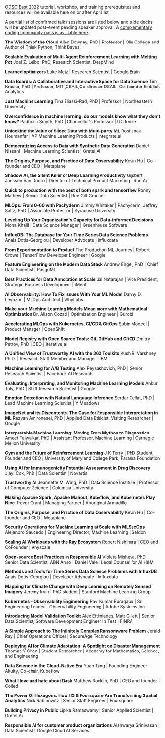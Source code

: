 [ODSC East 2022](https://odsc.com/boston) tutorial, workshop, and training prerequisites and resources will be available here on or after April 1st

A partial list of confirmed talks sessions are listed below and slide decks will be updated post-event pending speaker approval. A [complementary coding community pass is available here](https://hubs.li/Q016gQcs0). 

**The Wisdom of the Cloud**
Allen Downey, PhD | Professor | Olin College and Author of Think Python, Think Bayes,

**Scalable Evaluation of Multi-Agent Reinforcement Learning with Melting Pot**
Joel Z. Leibo, PhD, Research Scientist, DeepMind

**Learned optimizers**
Luke Metz | Research Scientist | Google Brain

**Data Boards: A Collaborative and Interactive Space for Data Science**
Tim Kraska, PhD | Professor, MIT ,CSAIL,Co-director DSAIL, Co-founder Einblick Analytics

**Just Machine Learning**
Tina Eliassi-Rad, PhD | Professor | Northeastern University

**Overconfidence in machine learning: do our models know what they don't know?**
Padhraic Smyth, PhD | Chancellor's Professor | UC Irvine

**Unlocking the Value of Siloed Data with Multi-party ML**
Roshanak Houmanfar | VP Machine Learning Products | Integrate.ai

**Democratizing Access to Data with Synthetic Data Generation**
Daniel Nissani | Machine Learning Scientist | Gretel.Ai

**The Origins, Purpose, and Practice of Data Observability**
Kevin Hu | Co-founder and CEO | Metaplane

**Shadow AI, the Silent Killer of Deep Learning Productivity**
Gijsbert Janssen Van Doorn | Director of Technical Product Marketing | Run:Ai

**Quick to production with the best of both spark and tensorflow**
Ronny Mathew | Senior Data Scientist | Rue Gilt Groupe

**MLOps: From 0-60 with Pachyderm**
Jimmy Whitaker | Pachyderm, Jeffrey Saltz, PhD | Associate Professor | Syracuse University

**Leveling Up Your Organization's Capacity for Data-informed Decisions**
Mona Khalil | Data Science Manager | Greenhouse Software

**InfluxDB: The Database for Your Time Series Data Science Problems**
Anais Dotis-Georgiou | Developer Advocate | Influxdata

**From Experimentation to Product**
The Production ML Journey | Robert Crowe | TensorFlow Developer Engineer | Google

**Feature Engineering on the Modern Data Stack**
Andrew Engel, PhD | Chief Data Scientist | RasgoML

**Best Practices for Data Annotation at Scale**
Jai Natarajan | Vice President, Strategic Business Development | iMerit

**AI Observability: How To Fix Issues With Your ML Model**
Danny D. Leybzon | MLOps Architect | WhyLabs

**Make your Machine Learning Models Mean more with Mathematical Optimization**
Dr. Alison Cozad | Optimization Engineer | Gurobi

**Accelerating MLOps with Kubernetes, CI/CD & GitOps**
Subin Modeel | Product Manager | OpenShift

**Model Registry with Open Source Tools: Git, GitHub and CI/CD**
Dmitry Petrov, PhD | CEO | Iterative.ai

**A Unified View of Trustworthy AI with the 360 Toolkits**
Kush R. Varshney Ph.D. | Research Staff Member and Manager | IBM

**Machine Learning for A/B Testing**
Alex Peysakhovich, PhD | Senior Research Scientist | Facebook AI Research

**Evaluating, Interpreting, and Monitoring Machine Learning Models**
Ankur Taly, PhD | Staff Research Scientist | Google

**Emotion Detection with Natural Language Inference**
Serdar Cellat, PhD | Lead Machine Learning Scientist | Y Meadows

**ImageNet and its Discontents. The Case for Responsible Interpretation in ML**
Razvan Amironesei, PhD | Applied Data Ethicist, Visiting Researcher | Google

**Interpretable Machine Learning: Moving From Mythos to Diagnostics**
Ameet Talwalkar, PhD | Assistant Professor, Machine Learning | Carnegie Mellon University

**Gym and the Future of Reinforcement Learning**
J K Terry | PhD Student, Founder and CEO | University of Maryland College Park, Farama Foundation

**Using AI for Immunogenicity Potential Assessment in Drug Discovery**
Jiayi Cox, PhD | Data Scientist | Novartis

**Trustworthy AI**
Jeannette M. Wing, PhD | Data Science Institute | Professor of Computer Science | Columbia University

**Making Apache Spark, Apache Mahout, Kubeflow, and Kubernetes Play Nice**
Trevor Grant | Managing Partner | Aboriginal Armadillo

**The Origins, Purpose, and Practice of Data Observability**
Kevin Hu | Co-founder and CEO | Metaplane

**Security Operations for Machine Learning at Scale with MLSecOps**
Alejandro Saucedo | Engineering Director, Machine Learning | Seldon

**Scaling AI Workloads with the Ray Ecosystem**
Robert Nishihara | CEO and CoFounder | Anyscale

**Open-source Best Practices in Responsible AI**
Violeta Misheva, PhD, Senior Data Scientist, ABN Amro | Daniel Vale , Legal Counsel for AI H&M

**Methods and Tools for Time Series Data Science Problems with InfluxDB**
Anais Dotis-Georgiou | Developer Advocate | Influxdata

**Mapping for Climate Change with Deep Learning on Remotely Sensed Imagery**
Jeremy Irvin | PhD student | Stanford Machine Learning Group

**Kubernetes - Observability Engineering**
Ravi Kumar Buragapu | Sr. Engineering Leader - Observability Engineering | Adobe Systems Inc 

**Introducing Model Validation Toolkit**
Alex Eftimiades, Matt Gillett | Senior Data Scientist, Software Development Engineer In Test | FINRA

**A Simple Approach to The Infinitely Complex Ransomware Problem**
Jerald Ray | Chief Operations Officer | SecureAge Technology

**Deploying AI for Climate Adaptation: A Spotlight on Disaster Management**
Thomas Y Chen | Student Researcher | Academy for Mathematics, Science, and Engineering

**Data Science in the Cloud-Native Era**
Yuan Tang | Founding Engineer Akuity, Co-chair, Kubeflow

**What I love and hate about Dask**
Matthew Rocklin, PhD | CEO and founder | Coiled

**The Power Of Hexagons: How H3 & Foursquare Are Transforming Spatial Analytics**
Nick Rabinowitz | Senior Staff Engineer | Foursquare

**Building Privacy in Public**
Lipika Ramaswamy | Senior Applied Scientist | Gretel.Ai

**Responsible AI for customer product organizations**
Aishwarya Srinivasan | Data Scientist | Google Cloud AI Services

